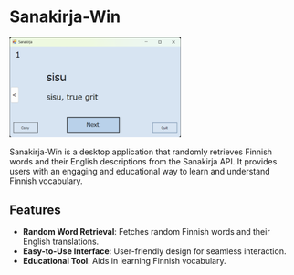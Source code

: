# Sanakirja-Win

<img src="https://github.com/easai/Sanakirja-Win/blob/master/Sanakirja-Win.png" width=300 />

Sanakirja-Win is a desktop application that randomly retrieves Finnish words and their English descriptions from the Sanakirja API. It provides users with an engaging and educational way to learn and understand Finnish vocabulary.

## Features

- **Random Word Retrieval**: Fetches random Finnish words and their English translations.
- **Easy-to-Use Interface**: User-friendly design for seamless interaction.
- **Educational Tool**: Aids in learning Finnish vocabulary.


